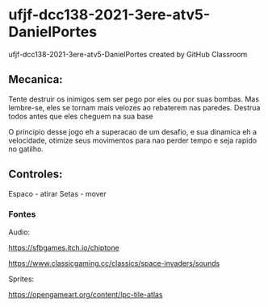 # ufjf-dcc138-2021-3ere-atv5-DanielPortes
ufjf-dcc138-2021-3ere-atv5-DanielPortes created by GitHub Classroom

## Mecanica:
Tente destruir os inimigos sem ser pego por eles ou por suas bombas. Mas lembre-se, eles se tornam mais velozes ao rebaterem nas paredes. Destrua todos antes que eles cheguem na sua base

  O principio desse jogo eh a superacao de um desafio, e sua dinamica eh a velocidade, otimize seus movimentos para nao perder tempo e seja rapido no gatilho.

## Controles:
Espaco - atirar
Setas - mover

### Fontes
Audio: 

  https://sfbgames.itch.io/chiptone

  https://www.classicgaming.cc/classics/space-invaders/sounds

Sprites: 
  
  https://opengameart.org/content/lpc-tile-atlas
